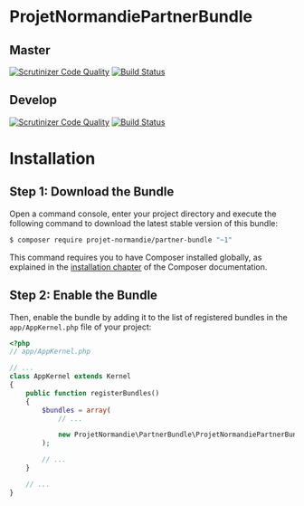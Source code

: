 ProjetNormandiePartnerBundle
===========================

Master
------

[![Scrutinizer Code Quality](https://scrutinizer-ci.com/g/projet-normandie/PartnerBundle/badges/quality-score.png?b=master)](https://scrutinizer-ci.com/g/projet-normandie/PartnerBundle/?branch=master)
[![Build Status](https://travis-ci.org/projet-normandie/PartnerBundle.svg?branch=master)](https://travis-ci.org/projet-normandie/PartnerBundle)

Develop
-------

[![Scrutinizer Code Quality](https://scrutinizer-ci.com/g/projet-normandie/PartnerBundle/badges/quality-score.png?b=develop)](https://scrutinizer-ci.com/g/projet-normandie/PartnerBundle/?branch=develop)
[![Build Status](https://travis-ci.org/projet-normandie/PartnerBundle.svg?branch=develop)](https://travis-ci.org/projet-normandie/PartnerBundle)

Installation
============

Step 1: Download the Bundle
---------------------------

Open a command console, enter your project directory and execute the
following command to download the latest stable version of this bundle:

```bash
$ composer require projet-normandie/partner-bundle "~1"
```

This command requires you to have Composer installed globally, as explained
in the [installation chapter](https://getcomposer.org/doc/00-intro.md)
of the Composer documentation.

Step 2: Enable the Bundle
-------------------------

Then, enable the bundle by adding it to the list of registered bundles
in the `app/AppKernel.php` file of your project:

```php
<?php
// app/AppKernel.php

// ...
class AppKernel extends Kernel
{
    public function registerBundles()
    {
        $bundles = array(
            // ...

            new ProjetNormandie\PartnerBundle\ProjetNormandiePartnerBundle(),
        );

        // ...
    }

    // ...
}
```
